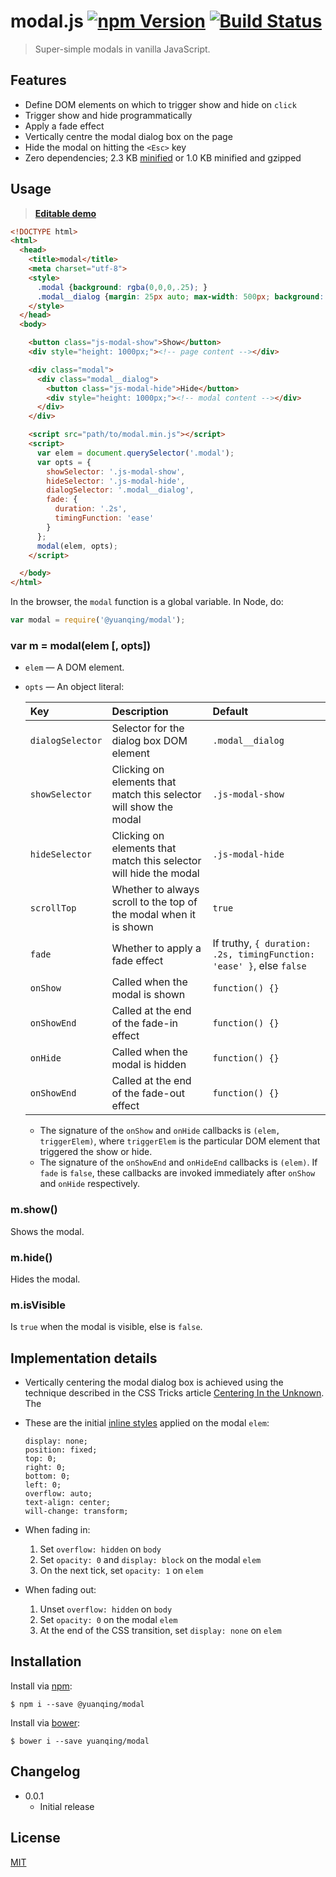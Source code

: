 # modal.js [![npm Version](http://img.shields.io/npm/v/@yuanqing/modal.svg?style=flat)](https://www.npmjs.com/package/@yuanqing/modal) [![Build Status](https://img.shields.io/travis/yuanqing/modal.svg?branch=master&style=flat)](https://travis-ci.org/yuanqing/modal)

> Super-simple modals in vanilla JavaScript.

## Features

- Define DOM elements on which to trigger show and hide on `click`
- Trigger show and hide programmatically
- Apply a fade effect
- Vertically centre the modal dialog box on the page
- Hide the modal on hitting the `<Esc>` key
- Zero dependencies; 2.3 KB [minified](modal.min.js) or 1.0 KB minified and gzipped

## Usage

> [**Editable demo**](https://jsfiddle.net/reo95c66/)

```html
<!DOCTYPE html>
<html>
  <head>
    <title>modal</title>
    <meta charset="utf-8">
    <style>
      .modal {background: rgba(0,0,0,.25); }
      .modal__dialog {margin: 25px auto; max-width: 500px; background: #fff; }
    </style>
  </head>
  <body>

    <button class="js-modal-show">Show</button>
    <div style="height: 1000px;"><!-- page content --></div>

    <div class="modal">
      <div class="modal__dialog">
        <button class="js-modal-hide">Hide</button>
        <div style="height: 1000px;"><!-- modal content --></div>
      </div>
    </div>

    <script src="path/to/modal.min.js"></script>
    <script>
      var elem = document.querySelector('.modal');
      var opts = {
        showSelector: '.js-modal-show',
        hideSelector: '.js-modal-hide',
        dialogSelector: '.modal__dialog',
        fade: {
          duration: '.2s',
          timingFunction: 'ease'
        }
      };
      modal(elem, opts);
    </script>

  </body>
</html>
```

In the browser, the `modal` function is a global variable. In Node, do:

```js
var modal = require('@yuanqing/modal');
```

### var m = modal(elem [, opts])

- `elem` &mdash; A DOM element.

- `opts` &mdash; An object literal:

  Key | Description | Default
  :--|:--|:--
  `dialogSelector` | Selector for the dialog box DOM element | `.modal__dialog`
  `showSelector` | Clicking on elements that match this selector will show the modal | `.js-modal-show`
  `hideSelector` | Clicking on elements that match this selector will hide the modal | `.js-modal-hide`
  `scrollTop` | Whether to always scroll to the top of the modal when it is shown | `true`
  `fade` | Whether to apply a fade effect | If truthy, `{ duration: .2s, timingFunction: 'ease' }`, else `false`
  `onShow` | Called when the modal is shown | `function() {}`
  `onShowEnd` | Called at the end of the fade-in effect | `function() {}`
  `onHide` | Called when the modal is hidden | `function() {}`
  `onShowEnd` | Called at the end of the fade-out effect | `function() {}`

  - The signature of the `onShow` and `onHide` callbacks is `(elem, triggerElem)`, where `triggerElem` is the particular DOM element that triggered the show or hide.
  - The signature of the `onShowEnd` and `onHideEnd` callbacks is `(elem)`. If `fade` is `false`, these callbacks are invoked immediately after `onShow` and `onHide` respectively.

### m.show()

Shows the modal.

### m.hide()

Hides the modal.

### m.isVisible

Is `true` when the modal is visible, else is `false`.

## Implementation details

- Vertically centering the modal dialog box is achieved using the technique described in the CSS Tricks article [Centering In the Unknown](https://css-tricks.com/centering-in-the-unknown/). The

- These are the initial [inline styles](https://github.com/jonathanong/component-style-guide#inline-css-if-possible) applied on the modal `elem`:

  ```
  display: none;
  position: fixed;
  top: 0;
  right: 0;
  bottom: 0;
  left: 0;
  overflow: auto;
  text-align: center;
  will-change: transform;
  ```

- When fading in:

  1. Set `overflow: hidden` on `body`
  2. Set `opacity: 0` and `display: block` on the modal `elem`
  3. On the next tick, set `opacity: 1` on `elem`

- When fading out:

  1. Unset `overflow: hidden` on `body`
  2. Set `opacity: 0` on the modal `elem`
  3. At the end of the CSS transition, set `display: none` on `elem`

## Installation

Install via [npm](https://www.npmjs.com):

```
$ npm i --save @yuanqing/modal
```

Install via [bower](http://bower.io):

```
$ bower i --save yuanqing/modal
```

## Changelog

- 0.0.1
  - Initial release

## License

[MIT](LICENSE)
